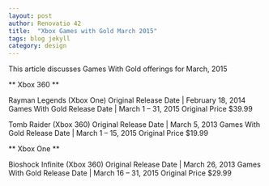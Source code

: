 ```yaml
---
layout: post
author: Renovatio 42
title:  "Xbox Games with Gold March 2015"
tags: blog jekyll
category: design
---
```


This article discusses Games With Gold offerings for March, 2015

** Xbox 360 **

Rayman Legends (Xbox One)
Original Release Date | February 18, 2014
Games With Gold Release Date | March 1 – 31, 2015
Original Price $39.99

Tomb Raider (Xbox 360)
Original Release Date | March 5, 2013
Games With Gold Release Date | March 1 – 15, 2015
Original Price $19.99

** Xbox One **

Bioshock Infinite (Xbox 360)
Original Release Date | March 26, 2013
Games With Gold Release Date | March 16 – 31, 2015
Original Price $29.99
